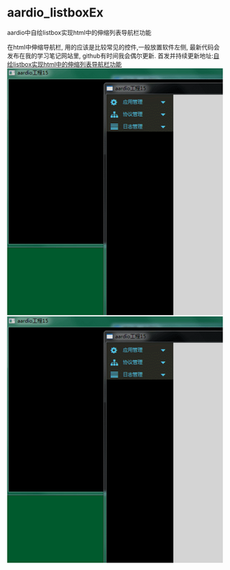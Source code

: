 # aardio_listboxEx
aardio中自绘listbox实现html中的伸缩列表导航栏功能

在html中伸缩导航栏, 用的应该是比较常见的控件,一般放置软件左侧, 
最新代码会发布在我的学习笔记网站里, github有时间我会偶尔更新.
首发并持续更新地址:[自绘listbox实现html中的伸缩列表导航栏功能](https://www.aardio.com.cn/t/464)  
![Image](https://github.com/popde/aardio_listboxEx/blob/main/GIF.gif)
![Image](https://github.com/popde/aardio_listboxEx/blob/main/GIF2.gif)
